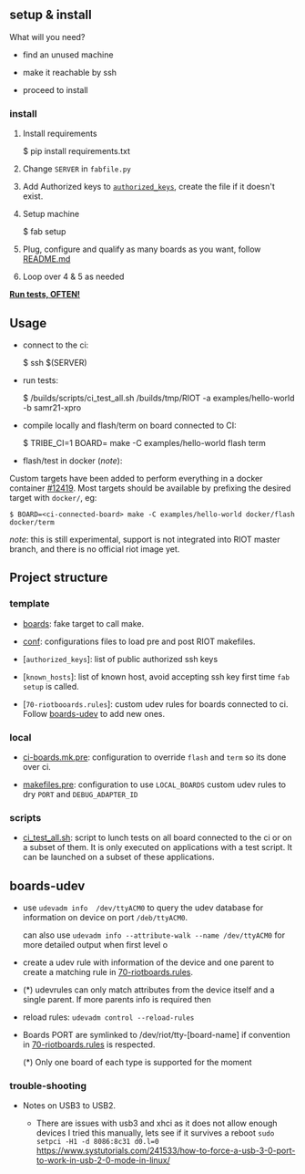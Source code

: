 ## setup & install

What will you need?

- find an unused machine

- make it reachable by ssh

- proceed to install

### install

1. Install requirements

    $ pip install requirements.txt

1. Change `SERVER` in `fabfile.py`

1. Add Authorized keys to [`authorized_keys`](template/authorized_keys),
   create the file if it doesn't exist.

1. Setup machine

    $ fab setup

1. Plug, configure and qualify as many boards as you want, follow [README.md](template/README.md)

1. Loop over 4 & 5 as needed

[**Run tests, OFTEN!**](scripts/README.md)

## Usage

- connect to the ci:

    $ ssh $(SERVER)

- run tests:

    $ /builds/scripts/ci_test_all.sh /builds/tmp/RIOT -a examples/hello-world -b samr21-xpro

- compile locally and flash/term on board connected to CI:

    $ TRIBE_CI=1 BOARD=<ci-connected-board> make -C examples/hello-world flash term

- flash/test in docker (_note_):

Custom targets have been added to perform everything in a docker container
[#12419](https://github.com/RIOT-OS/RIOT/pull/12419). Most targets should be
available by prefixing the desired target with `docker/`, eg:

    $ BOARD=<ci-connected-board> make -C examples/hello-world docker/flash docker/term

_note_: this is still experimental, support is not integrated into RIOT master
branch, and there is no official riot image yet.

## Project structure

### template

- [boards](template/boards): fake target to call make.

- [conf](template/conf): configurations files to load pre and post RIOT makefiles.

- [`authorized_keys`]: list of public authorized ssh keys

- [`known_hosts`]: list of known host, avoid accepting ssh key first time `fab setup`
  is called.

- [`70-riotbooards.rules`]: custom udev rules for boards connected to ci. Follow
  [boards-udev] to add new ones.

### local

- [ci-boards.mk.pre](local/ci-boards.mk.pre): configuration to override `flash`
  and `term` so its done over ci.

- [makefiles.pre](local/makefiles.pre): configuration to use `LOCAL_BOARDS`
   custom udev rules to dry `PORT` and `DEBUG_ADAPTER_ID`

### scripts

- [ci_test_all.sh](scripts/ci_test_all.sh): script to lunch tests on all board
   connected to the ci or on a subset of them. It is only executed on
   applications with a test script. It can be launched on a subset of these
   applications.

## boards-udev
[boards-udev]: #boards-udev

- use `udevadm info  /dev/ttyACM0` to query the udev database for information on 
  device on port `/deb/ttyACM0`.

  can also use `udevadm info --attribute-walk --name /dev/ttyACM0` for more detailed
  output when first level o 

- create a udev rule with information of the device and one parent to create a
  matching rule in [70-riotboards.rules](template/70-riotboards.rules).

- (*) udevrules can only match attributes from the device itself and a single parent.
  If more parents info is required then 

- reload rules: `udevadm control --reload-rules`

- Boards PORT are symlinked to /dev/riot/tty-[board-name] if convention in [70-riotboards.rules](template/70-riotboards.rules) is respected.

  (*) Only one board of each type is supported for the moment

### trouble-shooting

- Notes on USB3 to USB2.

    - There are issues with usb3 and xhci as it does not allow enough devices
      I tried this manually, lets see if it survives a reboot
      `sudo setpci -H1 -d 8086:8c31 d0.l=0`
      https://www.systutorials.com/241533/how-to-force-a-usb-3-0-port-to-work-in-usb-2-0-mode-in-linux/
